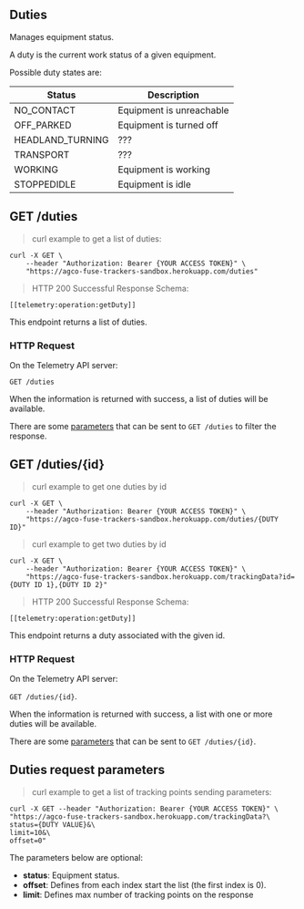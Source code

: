 ## Duties

Manages equipment status.

A duty is the current work status of a given equipment.

Possible duty states are:

| Status           | Description              |
| ---------------- | ------------------------ |
| NO_CONTACT       | Equipment is unreachable |
| OFF_PARKED       | Equipment is turned off  |
| HEADLAND_TURNING | ???                      |
| TRANSPORT        | ???                      |
| WORKING          | Equipment is working     |
| STOPPEDIDLE      | Equipment is idle        |

## GET /duties

<blockquote class='lang-specific curl'><p>curl example to get a list of duties:</p></blockquote>

```curl
curl -X GET \
    --header "Authorization: Bearer {YOUR ACCESS TOKEN}" \
    "https://agco-fuse-trackers-sandbox.herokuapp.com/duties"
```

<blockquote class='lang-specific schema'><p>HTTP 200 Successful Response Schema:</p></blockquote>

```schema
[[telemetry:operation:getDuty]]
```

This endpoint returns a list of duties.

### HTTP Request

On the Telemetry API server:

`GET /duties`

When the information is returned with success, a list of duties will be available.

There are some [parameters](#duties-request-parameters) that can be sent to `GET /duties` to filter the response.

## GET /duties/{id}

<blockquote class='lang-specific curl'><p>curl example to get one duties by id</p></blockquote>

```curl
curl -X GET \
    --header "Authorization: Bearer {YOUR ACCESS TOKEN}" \
    "https://agco-fuse-trackers-sandbox.herokuapp.com/duties/{DUTY ID}"
```

<blockquote class='lang-specific curl'><p>curl example to get two duties by id</p></blockquote>

```curl
curl -X GET \
    --header "Authorization: Bearer {YOUR ACCESS TOKEN}" \
    "https://agco-fuse-trackers-sandbox.herokuapp.com/trackingData?id={DUTY ID 1},{DUTY ID 2}"
```

<blockquote class='lang-specific schema'><p>HTTP 200 Successful Response Schema:</p></blockquote>

```schema
[[telemetry:operation:getDuty]]
```

This endpoint returns a duty associated with the given id.

### HTTP Request

On the Telemetry API server:

`GET /duties/{id}`.

When the information is returned with success, a list with one or more duties will be available.

There are some [parameters](#duties-request-parameters) that can be sent to `GET /duties/{id}`.

## Duties request parameters

<blockquote class='lang-specific curl'><p>curl example to get a list of tracking points sending parameters:</p></blockquote>

```curl
curl -X GET --header "Authorization: Bearer {YOUR ACCESS TOKEN}" \
"https://agco-fuse-trackers-sandbox.herokuapp.com/trackingData?\
status={DUTY VALUE}&\
limit=10&\
offset=0"
```

The parameters below are optional:

- **status**: Equipment status.
- **offset**: Defines from each index start the list (the first index is 0).
- **limit**: Defines max number of tracking points on the response
